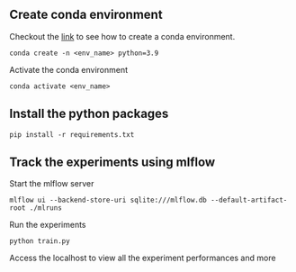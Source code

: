 ## Create conda environment

Checkout the [link](https://conda.io/projects/conda/en/latest/user-guide/tasks/manage-environments.html#creating-an-environment-with-commands) to see how to create a conda environment.

```
conda create -n <env_name> python=3.9
```
Activate the conda environment

```
conda activate <env_name>
```

## Install the python packages

```
pip install -r requirements.txt
```

## Track the experiments using mlflow

Start the mlflow server
```
mlflow ui --backend-store-uri sqlite:///mlflow.db --default-artifact-root ./mlruns
```
Run the experiments
```
python train.py
```
Access the localhost to view all the experiment performances and more
